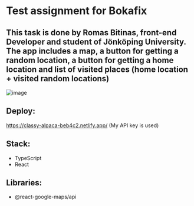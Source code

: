 # Test assignment for Bokafix
This task is done by Romas Bitinas, front-end Developer and student of Jönköping University.
The app includes a map, a button for getting a random location, a button for getting a home location and list of visited places (home location + visited random locations)
---    
![image](https://user-images.githubusercontent.com/93491714/189723922-d8c86f09-5987-40dd-8b20-aaf6874a3682.png)

## Deploy: 
https://classy-alpaca-beb4c2.netlify.app/ (My API key is used)
## Stack:
* TypeScript
* React
## Libraries:
* @react-google-maps/api
